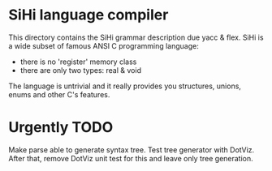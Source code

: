 # SiHi language compiler
This directory contains the SiHi grammar description
due yacc & flex. SiHi is a wide subset of famous ANSI C
programming language:
- there is no 'register' memory class
- there are only two types: real & void

The language is untrivial and it really provides
you structures, unions, enums and other C's features.

# Urgently TODO
Make parse able to generate syntax tree. Test 
tree generator with DotViz.
After that, remove DotViz unit test for this and leave only
tree generation.

